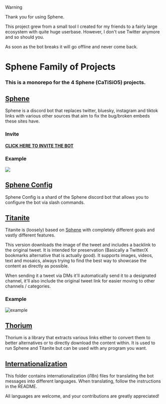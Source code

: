 > [!WARNING]
> Thank you for using Sphene.
>
> This project grew from a small tool I created for my friends to a fairly large ecosystem with quite huge userbase. However, I don't use Twitter anymore and so should you.
>
> As soon as the bot breaks it will go offline and never come back.


# Sphene Family of Projects

### This is a monorepo for the 4 Sphene (CaTiSiO5) projects.

## [Sphene](./sphene/README.md)

Sphene is a discord bot that replaces twitter, bluesky, instagram and tiktok links with various other sources that aim to fix the bug/broken embeds these sites have.

### Invite

#### [CLICK HERE TO INVITE THE BOT](https://discord.com/api/oauth2/authorize?client_id=1134171949338214491&permissions=292057802816&scope=bot)

### Example

![](./sphene/.github/screenshot.png)

## [Sphene Config](./sphene_config/README.md)

Sphene Config is a shard of the Sphene discord bot that allows you to configure the bot via slash commands.

## [Titanite](./titanite/README.md)

Titanite is (loosely) based on [Sphene](https://github.com/AnnsAnna/sphene) with completely different goals and vastly different features. 

This version downloads the image of the tweet and includes a backlink to the original tweet. It is intended for preservation (Basically a Twitter/X bookmarks alternative that is actually good). It supports images, videos, text and mosaics, always trying to find the best way to showcase the content as directly as possible.

When sending it a tweet via DMs it'll automatically send it to a designated channel, it'll also include the original tweet link for easier moving to other channels / categories.

### Example

![example](./titanite/.github/example.gif)

## [Thorium](./thorium/README.md)

Thorium is a library that extracts various links either to convert them to better alternatives or to directly download the content within. It is used to run Sphene and Titanite but can be used with any program you want.

## [Internationalization](./locales/README.md)

This folder contains internationalization (i18n) files for translating the bot messages into different languages. When translating, follow the instructions in the README.

All languages are welcome, and your contributions are greatly appreciated!

